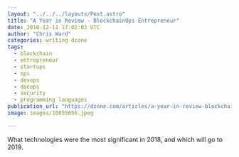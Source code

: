 ```yaml
---
layout: "../../../layouts/Post.astro"
title: "A Year in Review - BlockchainOps Entrepreneur"
date: 2018-12-11 17:02:03 UTC
author: "Chris Ward"
categories: writing dzone
tags:
  - blockchain
  - entrepreneur
  - startups
  - ops
  - devops
  - docops
  - security
  - programming languages
publication_url: "https://dzone.com/articles/a-year-in-review-blockchainops-entrepreneur"
image: images/10855656.jpeg

---
```

What technologies were the most significant in 2018, and which will go to 2019.

